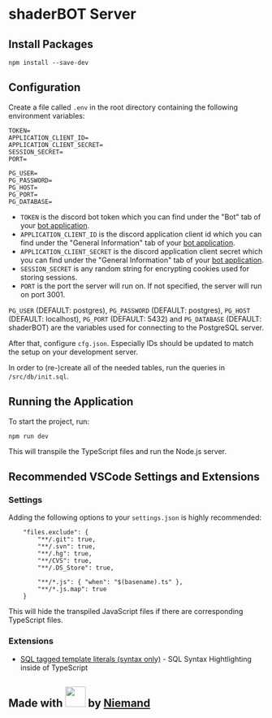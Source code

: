 # shaderBOT Server

## Install Packages

```
npm install --save-dev
```

## Configuration

Create a file called `.env` in the root directory containing the following environment variables:

```
TOKEN=
APPLICATION_CLIENT_ID=
APPLICATION_CLIENT_SECRET=
SESSION_SECRET=
PORT=

PG_USER=
PG_PASSWORD=
PG_HOST=
PG_PORT=
PG_DATABASE=
```

-   `TOKEN` is the discord bot token which you can find under the "Bot" tab of your [bot application](https://discord.com/developers/applications).
-   `APPLICATION_CLIENT_ID` is the discord application client id which you can find under the "General Information" tab of your [bot application](https://discord.com/developers/applications).
-   `APPLICATION_CLIENT_SECRET` is the discord application client secret which you can find under the "General Information" tab of your [bot application](https://discord.com/developers/applications).
-   `SESSION_SECRET` is any random string for encrypting cookies used for storing sessions.
-   `PORT` is the port the server will run on. If not specified, the server will run on port 3001.

`PG_USER` (DEFAULT: postgres), `PG_PASSWORD` (DEFAULT: postgres), `PG_HOST` (DEFAULT: localhost), `PG_PORT` (DEFAULT: 5432) and `PG_DATABASE` (DEFAULT: shaderBOT) are the variables used for connecting to the PostgreSQL server.

After that, configure `cfg.json`. Especially IDs should be updated to match the setup on your development server.

In order to (re-)create all of the needed tables, run the queries in `/src/db/init.sql`.

## Running the Application

To start the project, run:

```
npm run dev
```

This will transpile the TypeScript files and run the Node.js server.

## Recommended VSCode Settings and Extensions

### Settings

Adding the following options to your `settings.json` is highly recommended:

```
    "files.exclude": {
        "**/.git": true,
        "**/.svn": true,
        "**/.hg": true,
        "**/CVS": true,
        "**/.DS_Store": true,

        "**/*.js": { "when": "$(basename).ts" },
        "**/*.js.map": true
    }
```

This will hide the transpiled JavaScript files if there are corresponding TypeScript files.

### Extensions

-   [SQL tagged template literals (syntax only)](https://marketplace.visualstudio.com/items?itemName=frigus02.vscode-sql-tagged-template-literals-syntax-only) - SQL Syntax Hightlighting inside of TypeScript

## Made with [<img src="https://cdn.discordapp.com/emojis/758513218770567188.gif" width="40" height="40"/>](https://files.catbox.moe/3nyc47.mp3) by [Niemand](https://github.com/Kneemund)
